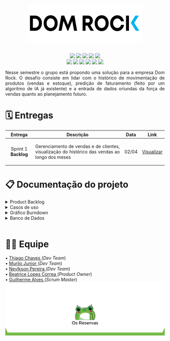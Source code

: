 <h1 align="center"></h1>
<div text align="center">
<img src="Doc/assets/img/logo02.png"  width="360" height="120" />
</div><br>
<!--badges-->
<p align="center">
    <img src="https://img.shields.io/badge/Canva-%2300C4CC.svg?style=for-the-badge&logo=Canva&logoColor=white"/>
    <img src="https://img.shields.io/badge/figma-%23F24E1E.svg?style=for-the-badge&logo=figma&logoColor=white"/>
    <img src="https://img.shields.io/badge/Eclipse-FE7A16.svg?style=for-the-badge&logo=Eclipse&logoColor=white"/>
    <img src="https://img.shields.io/badge/java-%23ED8B00.svg?style=for-the-badge&logo=java&logoColor=white"/>
    <img src="https://img.shields.io/badge/Spring-%2AA7.svg?style=for-the-badge&logo=Spring&logoColor=white"/><br>
    <img src="https://img.shields.io/badge/Postgresql-%2300f.svg?style=for-the-badge&logo=postgresql&logoColor=white"/>
    <img src="https://img.shields.io/badge/Trello-%23026AA7.svg?style=for-the-badge&logo=Trello&logoColor=white"/>
    <img src="https://img.shields.io/badge/HTML5-E34F26?style=for-the-badge&logo=html5&logoColor=white"/>
    <img src="https://img.shields.io/badge/CSS3-1572B6?style=for-the-badge&logo=css3&logoColor=white"/>
    <img src="https://img.shields.io/badge/TypeScript-007ACC?style=for-the-badge&logo=typescript&logoColor=white"/>
    <img src="https://img.shields.io/badge/Angular-DD0031?style=for-the-badge&logo=angular&logoColor=white"/>
</p>
<!-- -->
<div>
    <p align="justify">
        Nesse semestre o grupo está propondo uma solução para a empresa Dom Rock. O desafio consiste em lidar com o histórico de movimentação de produtos (vendas e
        estoque), predição de faturamento (feito por um algoritmo de IA já existente) e a entrada de dados oriundas da força de vendas quanto ao planejamento futuro.
    </p>
</div>

<div align="center"> 
    <h1 text align= "left">🗓️ Entregas</h1>    
        <table align="center">
            <thead>
                    <th width=100px>Entrega</th>
                    <th width=500px>Descrição</th>
                    <th width=45px>Data</th>
                     <th width=45px>Link</th>
            </thead>
                    <tr>
                        <td><p align="center">Sprint 1 <b>Backlog</b></p></td>
                        <td><p align="justify">Gerenciamento de vendas e de clientes, visualização do histórico das vendas ao longo dos meses</p></td>
                        <td><p align="center">02/04</p></td>
                        <td><p align="center"><a href="https://github.com/OsReservas/DomRock-PlanejamentoVendas/tree/sprint-1">Visualizar</a></p></td>
                    </tr>
        </table>

<div>
<h1 align="left">📋 Documentação do projeto</h1>
    <div align="left">
        <details>
            <summary>Product Backlog</summary>
            <img src="Doc/assets/img/backlog-1.png">
        </details>

<details>
    <summary>Casos de uso</summary>
    <b>Casos Primeira Sprint</b><br>
        ꒰ 1. Registro de Venda<br>
        ꒰ 2. Visualização do Histórico de Vendas<br>
        | <a href="Doc/casos-de-uso-1.pdf">Visualizar</a>  | 
</details>

<details>
    <summary>Gráfico Burndown</summary>
        <img src="">Imagem</a><br>
</details>

<details>
    <summary>Banco de Dados</summary>
        ꒰ Diagrama 
        | <a href="Doc/DiagramaEntidadeRelacionamento-1">Visualizar</a>  | 
</details>
</div>
<br>

<div text align= "left">
    <h1 align="left">👩‍💻 Equipe</h1>
        • <a href="https://www.linkedin.com/in/thiago-lopes-chaves-5ba22b209">Thiago Chaves </a>(<i>Dev Team</i>)<br>
        • <a href="https://www.linkedin.com/in/murilo-jos%C3%A9-de-brito-junior-32403b157">Murilo Junior </a>(<i>Dev Team</i>)<br>
        • <a href="https://github.com/NeyDiniz">Neylkson Pereira </a>(<i>Dev Team</i>)<br>
        • <a href="https://www.linkedin.com/in/bewtrice/">Beatrice Lopes Correa </a>(<i>Product Owner</i>)<br>
        • <a href="https://www.linkedin.com/in/guilhermealvesnas/">Guilherme Alves </a>(<i>Scrum Master</i>)<br>
</div>

<div align="center">       
    <img src="Doc/assets/img/footer.png">
</div>